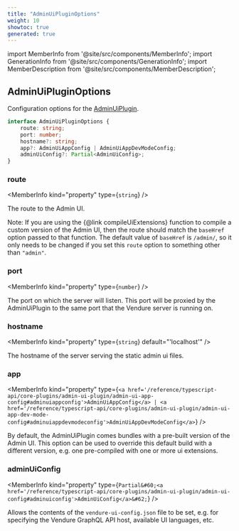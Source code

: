```yaml
---
title: "AdminUiPluginOptions"
weight: 10
showtoc: true
generated: true
---
```

<!-- This file was generated from the Vendure source. Do not modify. Instead, re-run the "docs:build" script -->
import MemberInfo from '@site/src/components/MemberInfo';
import GenerationInfo from '@site/src/components/GenerationInfo';
import MemberDescription from '@site/src/components/MemberDescription';


## AdminUiPluginOptions

<GenerationInfo sourceFile="packages/admin-ui-plugin/src/plugin.ts" sourceLine="39" packageName="@vendure/admin-ui-plugin" />

Configuration options for the <a href='/reference/typescript-api/core-plugins/admin-ui-plugin/#adminuiplugin'>AdminUiPlugin</a>.

```ts title="Signature"
interface AdminUiPluginOptions {
    route: string;
    port: number;
    hostname?: string;
    app?: AdminUiAppConfig | AdminUiAppDevModeConfig;
    adminUiConfig?: Partial<AdminUiConfig>;
}
```

<div className="members-wrapper">

### route

<MemberInfo kind="property" type={`string`}   />

The route to the Admin UI.

Note: If you are using the {@link compileUiExtensions} function to compile a custom version of the Admin UI, then
the route should match the `baseHref` option passed to that function. The default value of `baseHref` is `/admin/`,
so it only needs to be changed if you set this `route` option to something other than `"admin"`.
### port

<MemberInfo kind="property" type={`number`}   />

The port on which the server will listen. This port will be proxied by the AdminUiPlugin to the same port that
the Vendure server is running on.
### hostname

<MemberInfo kind="property" type={`string`} default="'localhost'"   />

The hostname of the server serving the static admin ui files.
### app

<MemberInfo kind="property" type={`<a href='/reference/typescript-api/core-plugins/admin-ui-plugin/admin-ui-app-config#adminuiappconfig'>AdminUiAppConfig</a> | <a href='/reference/typescript-api/core-plugins/admin-ui-plugin/admin-ui-app-dev-mode-config#adminuiappdevmodeconfig'>AdminUiAppDevModeConfig</a>`}   />

By default, the AdminUiPlugin comes bundles with a pre-built version of the
Admin UI. This option can be used to override this default build with a different
version, e.g. one pre-compiled with one or more ui extensions.
### adminUiConfig

<MemberInfo kind="property" type={`Partial&#60;<a href='/reference/typescript-api/core-plugins/admin-ui-plugin/admin-ui-config#adminuiconfig'>AdminUiConfig</a>&#62;`}   />

Allows the contents of the `vendure-ui-config.json` file to be set, e.g.
for specifying the Vendure GraphQL API host, available UI languages, etc.


</div>
